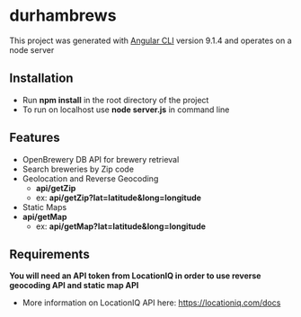 # durhambrews

This project was generated with [Angular CLI](https://github.com/angular/angular-cli) version 9.1.4 and operates on a node server

## Installation
- Run **npm install** in the root directory of the project
- To run on localhost use **node server.js** in command line

## Features
- OpenBrewery DB API for brewery retrieval
- Search breweries by Zip code
- Geolocation and Reverse Geocoding
  - **api/getZip**
  - ex: **api/getZip?lat=latitude&long=longitude**
- Static Maps
- **api/getMap**
  - ex: **api/getMap?lat=latitude&long=longitude**

## Requirements
**You will need an API token from LocationIQ in order to use reverse geocoding API and static map API**
- More information on LocationIQ API here: <https://locationiq.com/docs>
